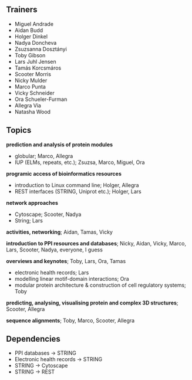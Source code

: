 ## Trainers

- Miguel Andrade
- Aidan Budd
- Holger Dinkel
- Nadya Doncheva
- Zsuzsanna Dosztányi
- Toby Gibson
- Lars Juhl Jensen
- Tamás Korcsmáros
- Scooter Morris
- Nicky Mulder
- Marco Punta
- Vicky Schneider
- Ora Schueler-Furman
- Allegra Via
- Natasha Wood

## Topics

**prediction and analysis of protein modules**

-  globular; Marco, Allegra
-  IUP (ELMs, repeats, etc.); Zsuzsa, Marco, Miguel, Ora

**programic access of bioinformatics resources**

- introduction to Linux command line; Holger, Allegra
- REST interfaces (STRING, Uniprot etc.); Holger, Lars

**network approaches**

- Cytoscape; Scooter, Nadya
- String; Lars

**activities, networking**; Aidan, Tamas, Vicky

**introduction to PPI resources and databases**; Nicky, Aidan, Vicky, Marco, Lars, Scooter, Nadya, everyone, I guess

**overviews and keynotes**; Toby, Lars, Ora, Tamas

- electronic health records; Lars
- modelling linear motif-domain interactions; Ora
- modular protein architecture & construction of cell regulatory systems; Toby

**predicting, analysing, visualising protein and complex 3D structures**; Scooter, Allegra

**sequence alignments**; Toby, Marco, Scooter, Allegra

## Dependencies

- PPI databases -> STRING
- Electronic health records -> STRING
- STRING -> Cytoscape
- STRING -> REST
